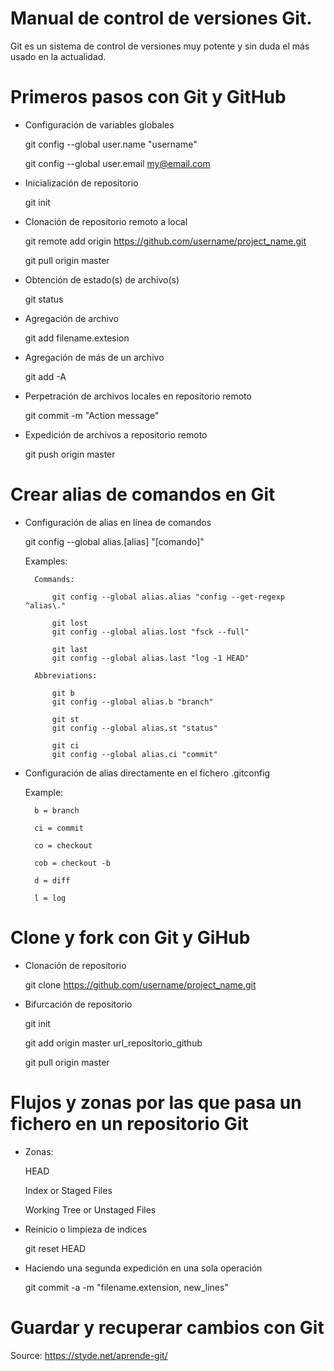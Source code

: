 # Manual de control de versiones Git.

Git es un sistema de control de versiones muy potente y sin duda el más usado en la actualidad.

# Primeros pasos con Git y GitHub

- Configuración de variables globales

	git config --global user.name "username"

	git config --global user.email my@email.com

- Inicialización de repositorio
	
	git init

- Clonación de repositorio remoto a local
	
	git remote add origin https://github.com/username/project_name.git

	git pull origin master

- Obtención de estado(s) de archivo(s)

	git status

- Agregación de archivo

	git add filename.extesion

- Agregación de más de un archivo

	git add -A

- Perpetración de archivos locales en repositorio remoto

	git commit -m "Action message"

- Expedición de archivos a repositorio remoto

	git push origin master

# Crear alias de comandos en Git

- Configuración de alias en línea de comandos

	git config --global alias.[alias] "[comando]"

	Examples:

		Commands:

			git config --global alias.alias "config --get-regexp ^alias\."
			 
			git lost
			git config --global alias.lost "fsck --full"

			git last
			git config --global alias.last "log -1 HEAD"

		Abbreviations:

			git b
			git config --global alias.b "branch"

			git st
			git config --global alias.st "status"

			git ci
			git config --global alias.ci "commit"

- Configuración de alias directamente en el fichero .gitconfig

	Example:

		b = branch

	    ci = commit

	    co = checkout

	    cob = checkout -b

	    d = diff

	    l = log

# Clone y fork con Git y GiHub

- Clonación de repositorio

	git clone https://github.com/username/project_name.git

- Bifurcación de repositorio

	git init

	git add origin master url_repositorio_github

	git pull origin master

# Flujos y zonas por las que pasa un fichero en un repositorio Git

- Zonas:
	
	HEAD

	Index or Staged Files

	Working Tree or Unstaged Files

- Reinicio o limpieza de indices

	git reset HEAD

- Haciendo una segunda expedición en una sola operación

	git commit -a -m "filename.extension, new_lines"

# Guardar y recuperar cambios con Git
















Source: https://styde.net/aprende-git/